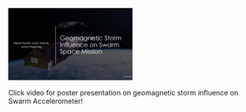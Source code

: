 <div align="left">
      <a href="https://www.youtube.com/watch?v=M1WpqtZRsD8&t=17s">
         <img src="https://github.com/NikeetPandit/projects/blob/main/Extended%20Kalman%20Filter/functions/IM/Swarm.PNG" style="width:50%;">
      </a>
</div>


Click video for poster presentation on geomagnetic storm influence on Swarm Accelerometer!
